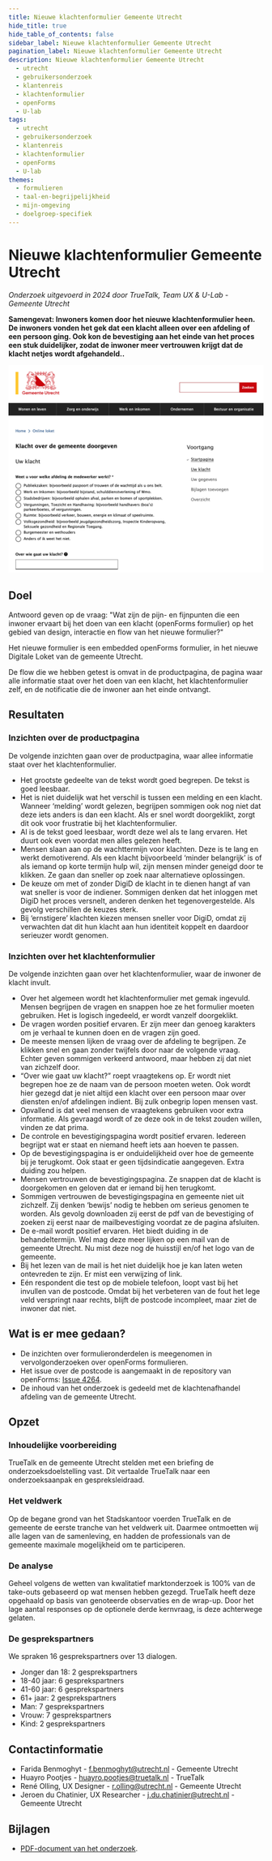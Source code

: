 ```yaml
---
title: Nieuwe klachtenformulier Gemeente Utrecht
hide_title: true
hide_table_of_contents: false
sidebar_label: Nieuwe klachtenformulier Gemeente Utrecht
pagination_label: Nieuwe klachtenformulier Gemeente Utrecht
description: Nieuwe klachtenformulier Gemeente Utrecht
  - utrecht
  - gebruikersonderzoek
  - klantenreis
  - klachtenformulier
  - openForms
  - U-lab
tags:
  - utrecht
  - gebruikersonderzoek
  - klantenreis
  - klachtenformulier
  - openForms
  - U-lab
themes:
  - formulieren
  - taal-en-begrijpelijkheid
  - mijn-omgeving
  - doelgroep-specifiek
---
```


<!-- @license CC0-1.0 -->

# Nieuwe klachtenformulier Gemeente Utrecht

_Onderzoek uitgevoerd in 2024 door TrueTalk, Team UX & U-Lab - Gemeente Utrecht_

**Samengevat: Inwoners komen door het nieuwe klachtenformulier heen. De inwoners vonden het gek dat een klacht alleen over een afdeling of een persoon ging. Ook kon de bevestiging aan het einde van het proces een stuk duidelijker, zodat de inwoner meer vertrouwen krijgt dat de klacht netjes wordt afgehandeld..**

![Screenshot van het klachtenformulier van de gemeente Utrecht](https://raw.githubusercontent.com/nl-design-system/gebruikersonderzoeken/assets/utrecht-klachtenformulier-onderzoek__klachtenformulier.png)

## Doel

Antwoord geven op de vraag: "Wat zijn de pijn- en fijnpunten die een inwoner ervaart bij het doen van een klacht (openForms formulier) op het gebied van design, interactie en flow van het nieuwe formulier?"

Het nieuwe formulier is een embedded openForms formulier, in het nieuwe Digitale Loket van de gemeente Utrecht.

De flow die we hebben getest is omvat in de productpagina, de pagina waar alle informatie staat over het doen van een klacht, het klachtenformulier zelf, en de notificatie die de inwoner aan het einde ontvangt.

## Resultaten

### Inzichten over de productpagina

De volgende inzichten gaan over de productpagina, waar allee informatie staat over het klachtenformulier.

- Het grootste gedeelte van de tekst wordt goed begrepen. De tekst is goed leesbaar.
- Het is niet duidelijk wat het verschil is tussen een melding en een klacht. Wanneer ‘melding’ wordt gelezen, begrijpen sommigen ook nog niet dat deze iets anders is dan een klacht. Als er snel wordt doorgeklikt, zorgt dit ook voor frustratie bij het klachtenformulier.
- Al is de tekst goed leesbaar, wordt deze wel als te lang ervaren. Het duurt ook even voordat men alles gelezen heeft.
- Mensen slaan aan op de wachttermijn voor klachten. Deze is te lang en werkt demotiverend. Als een klacht bijvoorbeeld ‘minder belangrijk’ is of als iemand op korte termijn hulp wil, zijn mensen minder geneigd door te klikken. Ze gaan dan sneller op zoek naar alternatieve oplossingen.
- De keuze om met of zonder DigiD de klacht in te dienen hangt af van wat sneller is voor de indiener. Sommigen denken dat het inloggen met DigiD het proces versnelt, anderen denken het tegenovergestelde. Als gevolg verschillen de keuzes sterk.
- Bij ‘ernstigere’ klachten kiezen mensen sneller voor DigiD, omdat zij verwachten dat dit hun klacht aan hun identiteit koppelt en daardoor serieuzer wordt genomen.

### Inzichten over het klachtenformulier

De volgende inzichten gaan over het klachtenformulier, waar de inwoner de klacht invult.

- Over het algemeen wordt het klachtenformulier met gemak ingevuld. Mensen begrijpen de vragen en snappen hoe ze het formulier moeten gebruiken. Het is logisch ingedeeld, er wordt vanzelf doorgeklikt.
- De vragen worden positief ervaren. Er zijn meer dan genoeg karakters om je verhaal te kunnen doen en de vragen zijn goed.
- De meeste mensen lijken de vraag over de afdeling te begrijpen. Ze klikken snel en gaan zonder twijfels door naar de volgende vraag. Echter geven sommigen verkeerd antwoord, maar hebben zij dat niet van zichzelf door.
- “Over wie gaat uw klacht?” roept vraagtekens op. Er wordt niet begrepen hoe ze de naam van de persoon moeten weten. Ook wordt hier gezegd dat je niet altijd een klacht over een persoon maar over diensten en/of afdelingen indient. Bij zulk onbegrip lopen mensen vast.
- Opvallend is dat veel mensen de vraagtekens gebruiken voor extra informatie. Als gevraagd wordt of ze deze ook in de tekst zouden willen, vinden ze dat prima.
- De controle en bevestigingspagina wordt positief ervaren. Iedereen begrijpt wat er staat en niemand heeft iets aan hoeven te passen.
- Op de bevestigingspagina is er onduidelijkheid over hoe de gemeente bij je terugkomt. Ook staat er geen tijdsindicatie aangegeven. Extra duiding zou helpen.
- Mensen vertrouwen de bevestigingspagina. Ze snappen dat de klacht is doorgekomen en geloven dat er iemand bij hen terugkomt.
- Sommigen vertrouwen de bevestigingspagina en gemeente niet uit zichzelf. Zij denken ‘bewijs’ nodig te hebben om serieus genomen te worden. Als gevolg downloaden zij eerst de pdf van de bevestiging of zoeken zij eerst naar de mailbevestiging voordat ze de pagina afsluiten.
- De e-mail wordt positief ervaren. Het biedt duiding in de behandeltermijn. Wel mag deze meer lijken op een mail van de gemeente Utrecht. Nu mist deze nog de huisstijl en/of het logo van de gemeente.
- Bij het lezen van de mail is het niet duidelijk hoe je kan laten weten ontevreden te zijn. Er mist een verwijzing of link.
- Eén respondent die test op de mobiele telefoon, loopt vast bij het invullen van de postcode. Omdat bij het verbeteren van de fout het lege veld verspringt naar rechts, blijft de postcode incompleet, maar ziet de inwoner dat niet.

## Wat is er mee gedaan?

- De inzichten over formulieronderdelen is meegenomen in vervolgonderzoeken over openForms formulieren.
- Het issue over de postcode is aangemaakt in de repository van openForms: [Issue 4264](https://github.com/open-formulieren/open-forms/issues/4264).
- De inhoud van het onderzoek is gedeeld met de klachtenafhandel afdeling van de gemeente Utrecht.

## Opzet

### Inhoudelijke voorbereiding

TrueTalk en de gemeente Utrecht stelden met een briefing de onderzoeksdoelstelling vast. Dit vertaalde TrueTalk naar een onderzoeksaanpak en gespreksleidraad.

### Het veldwerk

Op de begane grond van het Stadskantoor voerden TrueTalk en de gemeente de eerste tranche van het veldwerk uit. Daarmee ontmoetten wij alle lagen van de samenleving, en hadden de professionals van de gemeente maximale mogelijkheid om te participeren.

### De analyse

Geheel volgens de wetten van kwalitatief marktonderzoek is 100% van de take-outs gebaseerd op wat mensen hebben gezegd. TrueTalk heeft deze opgehaald op basis van genoteerde observaties en de wrap-up. Door het lage aantal responses op de optionele derde kernvraag, is deze achterwege gelaten.

### De gesprekspartners

We spraken 16 gesprekspartners over 13 dialogen.

- Jonger dan 18: 2 gesprekspartners
- 18-40 jaar: 6 gesprekspartners
- 41-60 jaar: 6 gesprekspartners
- 61+ jaar: 2 gesprekspartners
- Man: 7 gesprekspartners
- Vrouw: 7 gesprekspartners
- Kind: 2 gesprekspartners

## Contactinformatie

- Farida Benmoghyt - [f.benmoghyt@utrecht.nl](mailto:f.benmoghyt@utrecht.nl) - Gemeente Utrecht
- Huayro Pootjes - [huayro.pootjes@truetalk.nl](mailto:huayro.pootjes@truetalk.nl) - TrueTalk
- René Olling, UX Designer - [r.olling@utrecht.nl](mailto:r.olling@utrecht.nl) - Gemeente Utrecht
- Jeroen du Chatinier, UX Researcher - [j.du.chatinier@utrecht.nl](mailto:j.du.chatinier@utrecht.nl) - Gemeente Utrecht

## Bijlagen

- [PDF-document van het onderzoek](https://github.com/nl-design-system/gebruikersonderzoeken/files/15387310/Takeouts_Klachtenformulier_GemUtrecht.1.pdf).
